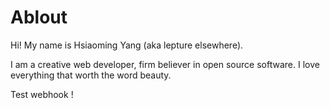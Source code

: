 # Ablout

Hi! My name is Hsiaoming Yang (aka lepture elsewhere).

I am a creative web developer, firm believer in open source software. I love everything that worth the word beauty.

Test webhook ! 